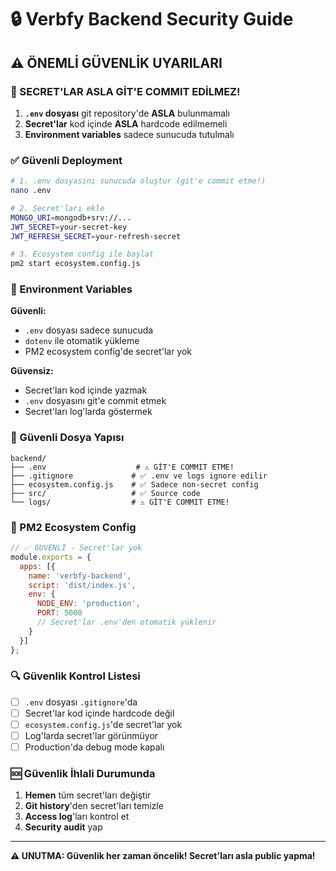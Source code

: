 # 🔒 Verbfy Backend Security Guide

## ⚠️ ÖNEMLİ GÜVENLİK UYARILARI

### 🚨 SECRET'LAR ASLA GİT'E COMMIT EDİLMEZ!

1. **`.env` dosyası** git repository'de **ASLA** bulunmamalı
2. **Secret'lar** kod içinde **ASLA** hardcode edilmemeli
3. **Environment variables** sadece sunucuda tutulmalı

### ✅ Güvenli Deployment

```bash
# 1. .env dosyasını sunucuda oluştur (git'e commit etme!)
nano .env

# 2. Secret'ları ekle
MONGO_URI=mongodb+srv://...
JWT_SECRET=your-secret-key
JWT_REFRESH_SECRET=your-refresh-secret

# 3. Ecosystem config ile başlat
pm2 start ecosystem.config.js
```

### 🔐 Environment Variables

**Güvenli:**
- `.env` dosyası sadece sunucuda
- `dotenv` ile otomatik yükleme
- PM2 ecosystem config'de secret'lar yok

**Güvensiz:**
- Secret'ları kod içinde yazmak
- `.env` dosyasını git'e commit etmek
- Secret'ları log'larda göstermek

### 📁 Güvenli Dosya Yapısı

```
backend/
├── .env                    # ⚠️ GİT'E COMMIT ETME!
├── .gitignore             # ✅ .env ve logs ignore edilir
├── ecosystem.config.js    # ✅ Sadece non-secret config
├── src/                   # ✅ Source code
└── logs/                  # ⚠️ GİT'E COMMIT ETME!
```

### 🚀 PM2 Ecosystem Config

```javascript
// ✅ GÜVENLİ - Secret'lar yok
module.exports = {
  apps: [{
    name: 'verbfy-backend',
    script: 'dist/index.js',
    env: {
      NODE_ENV: 'production',
      PORT: 5000
      // Secret'lar .env'den otomatik yüklenir
    }
  }]
};
```

### 🔍 Güvenlik Kontrol Listesi

- [ ] `.env` dosyası `.gitignore`'da
- [ ] Secret'lar kod içinde hardcode değil
- [ ] `ecosystem.config.js`'de secret'lar yok
- [ ] Log'larda secret'lar görünmüyor
- [ ] Production'da debug mode kapalı

### 🆘 Güvenlik İhlali Durumunda

1. **Hemen** tüm secret'ları değiştir
2. **Git history**'den secret'ları temizle
3. **Access log**'ları kontrol et
4. **Security audit** yap

---

**⚠️ UNUTMA: Güvenlik her zaman öncelik! Secret'ları asla public yapma!**
